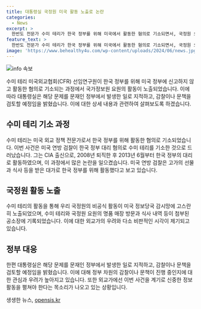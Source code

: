 ```yaml
---
title: 대통령실 국정원 미국 활동 노출로 논란
categories:
  - News
excerpt: >
  한반도 전문가 수미 테리가 한국 정부를 위해 미국에서 활동한 혐의로 기소되면서, 국정원 요원의 활동이 노출되었다. 대통령실은 국정원 요원 노출은 문재인 정부에서 일어난 일이라 지적했고, 관계자는 문책이 진행 중일 것이라고 밝혔다. 또한, 외교부는 이번 사건을 통해 정보 활동을 신중히 펼쳐야 한다는 목소리가 나온다. 수미 테리는 대남 전문가로 CIA 출신이며, 미국 연방 검찰은 그가 대가를 받고 활동했다고 보고있다.
feature_text: >
  한반도 전문가 수미 테리가 한국 정부를 위해 미국에서 활동한 혐의로 기소되면서, 국정원 요원의 활동이 노출되었다. 대통령실은 국정원 요원 노출은 문재인 정부에서 일어난 일이라 지적했고, 관계자는 문책이 진행 중일 것이라고 밝혔다. 또한, 외교부는 이번 사건을 통해 정보 활동을 신중히 펼쳐야 한다는 목소리가 나온다. 수미 테리는 대남 전문가로 CIA 출신이며, 미국 연방 검찰은 그가 대가를 받고 활동했다고 보고있다.
image: 'https://www.behealthy4u.com/wp-content/uploads/2024/06/news.jpg'
---
```


<p><img src="https://www.behealthy4u.com/wp-content/uploads/2024/06/news.jpg" alt="info 속보" /></p>

<p>수미 테리 미국외교협회(CFR) 선임연구원이 한국 정부를 위해 미국 정부에 신고하지 않고 활동한 혐의로 기소되는 과정에서 국가정보원 요원의 활동이 노출되었습니다. 이에 따라 대통령실은 해당 문제를 문재인 정부에서 발생한 일로 지적하고, 감찰이나 문책을 검토할 예정임을 밝혔습니다. 이에 대한 상세 내용과 관련하여 살펴보도록 하겠습니다.</p>

<h2 data-ke-size="size26">수미 테리 기소 과정</h2>

<p>수미 테리는 미국 외교 정책 전문가로서 한국 정부를 위해 활동한 혐의로 기소되었습니다. 이번 사건은 미국 연방 검찰이 한국 정부 대리 혐의로 수미 테리를 기소한 것으로 드러났습니다. 그는 CIA 출신으로, 2008년 퇴직한 후 2013년 6월부터 한국 정부의 대리로 활동하였으며, 이 과정에서 많은 논란을 일으켰습니다. 미국 연방 검찰은 고가의 선물과 식사 등을 받은 대가로 한국 정부를 위해 활동했다고 보고 있습니다.</p>

<h2 data-ke-size="size26">국정원 활동 노출</h2>

<p>수미 테리의 활동을 통해 우리 국정원의 비공식 활동이 미국 정보당국 감시망에 고스란히 노출되었으며, 수미 테리와 국정원 요원의 명품 매장 방문과 식사 내역 등이 첨부된 공소장에 기록되었습니다. 이에 대한 외교가의 우려와 다소 비판적인 시각이 제기되고 있습니다.</p>

<h2 data-ke-size="size26">정부 대응</h2>

<p>한편 대통령실은 해당 문제를 문재인 정부에서 발생한 일로 지적하고, 감찰이나 문책을 검토할 예정임을 밝혔습니다. 이에 대해 정부 차원의 감찰이나 문책이 진행 중인지에 대한 관심과 우려가 높아지고 있습니다. 또한 외교가에선 이번 사건을 계기로 신중한 정보 활동을 펼쳐야 한다는 목소리가 나오고 있는 상황입니다.</p>
생생한 뉴스, <a href="https://opensis.kr" rel="dofollow">opensis.kr</a>


